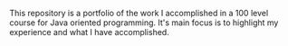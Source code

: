 This repository is a portfolio of the work I accomplished in a 100 level course for Java oriented programming. It's main focus is to highlight my experience and what I have accomplished.
